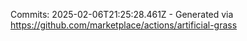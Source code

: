 Commits: 2025-02-06T21:25:28.461Z - Generated via https://github.com/marketplace/actions/artificial-grass
<br>
